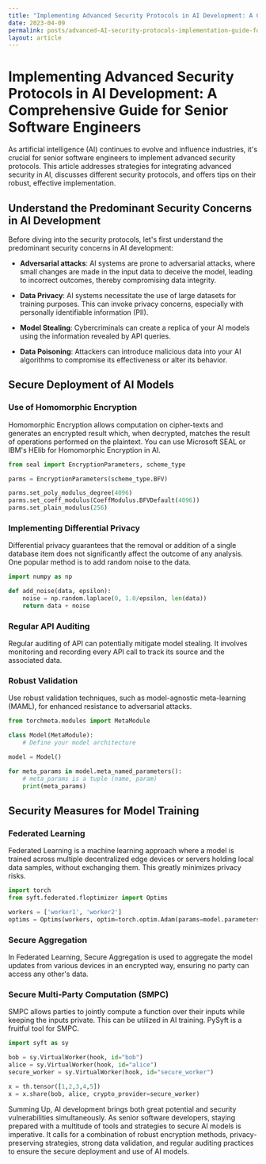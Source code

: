 ```yaml
---
title: "Implementing Advanced Security Protocols in AI Development: A Comprehensive Guide for Senior Software Engineers"
date: 2023-04-09
permalink: posts/advanced-AI-security-protocols-implementation-guide-for-senior-software-engineers
layout: article
---
```


# Implementing Advanced Security Protocols in AI Development: A Comprehensive Guide for Senior Software Engineers

As artificial intelligence (AI) continues to evolve and influence industries, it's crucial for senior software engineers to implement advanced security protocols. This article addresses strategies for integrating advanced security in AI, discusses different security protocols, and offers tips on their robust, effective implementation.

## Understand the Predominant Security Concerns in AI Development

Before diving into the security protocols, let's first understand the predominant security concerns in AI development:

- **Adversarial attacks**: AI systems are prone to adversarial attacks, where small changes are made in the input data to deceive the model, leading to incorrect outcomes, thereby compromising data integrity.

- **Data Privacy**: AI systems necessitate the use of large datasets for training purposes. This can invoke privacy concerns, especially with personally identifiable information (PII).

- **Model Stealing**: Cybercriminals can create a replica of your AI models using the information revealed by API queries.

- **Data Poisoning**: Attackers can introduce malicious data into your AI algorithms to compromise its effectiveness or alter its behavior.

## Secure Deployment of AI Models

### Use of Homomorphic Encryption

Homomorphic Encryption allows computation on cipher-texts and generates an encrypted result which, when decrypted, matches the result of operations performed on the plaintext. You can use Microsoft SEAL or IBM's HElib for Homomorphic Encryption in AI.

```python
from seal import EncryptionParameters, scheme_type

parms = EncryptionParameters(scheme_type.BFV)

parms.set_poly_modulus_degree(4096)
parms.set_coeff_modulus(CoeffModulus.BFVDefault(4096))
parms.set_plain_modulus(256)
```

### Implementing Differential Privacy

Differential privacy guarantees that the removal or addition of a single database item does not significantly affect the outcome of any analysis. One popular method is to add random noise to the data.

```python
import numpy as np

def add_noise(data, epsilon):
    noise = np.random.laplace(0, 1.0/epsilon, len(data))
    return data + noise
```

### Regular API Auditing

Regular auditing of API can potentially mitigate model stealing. It involves monitoring and recording every API call to track its source and the associated data.

### Robust Validation

Use robust validation techniques, such as model-agnostic meta-learning (MAML), for enhanced resistance to adversarial attacks.

```python
from torchmeta.modules import MetaModule

class Model(MetaModule):
    # Define your model architecture

model = Model()

for meta_params in model.meta_named_parameters():
    # meta_params is a tuple (name, param)
    print(meta_params)
```

## Security Measures for Model Training

### Federated Learning

Federated Learning is a machine learning approach where a model is trained across multiple decentralized edge devices or servers holding local data samples, without exchanging them. This greatly minimizes privacy risks.

```python
import torch
from syft.federated.floptimizer import Optims

workers = ['worker1', 'worker2']
optims = Optims(workers, optim=torch.optim.Adam(params=model.parameters(), lr=0.1))
```

### Secure Aggregation

In Federated Learning, Secure Aggregation is used to aggregate the model updates from various devices in an encrypted way, ensuring no party can access any other's data.

### Secure Multi-Party Computation (SMPC)

SMPC allows parties to jointly compute a function over their inputs while keeping the inputs private. This can be utilized in AI training. PySyft is a fruitful tool for SMPC.

```python
import syft as sy

bob = sy.VirtualWorker(hook, id="bob")
alice = sy.VirtualWorker(hook, id="alice")
secure_worker = sy.VirtualWorker(hook, id="secure_worker")

x = th.tensor([1,2,3,4,5])
x = x.share(bob, alice, crypto_provider=secure_worker)
```

Summing Up, AI development brings both great potential and security vulnerabilities simultaneously. As senior software developers, staying prepared with a multitude of tools and strategies to secure AI models is imperative. It calls for a combination of robust encryption methods, privacy-preserving strategies, strong data validation, and regular auditing practices to ensure the secure deployment and use of AI models.
